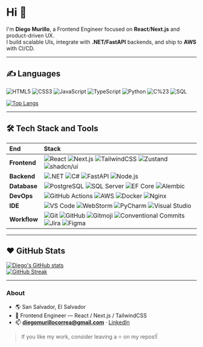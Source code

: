# Hi 👋

I'm **Diego Murillo**, a Frontend Engineer focused on **React**/**Next.js** and product-driven UX.  
I build scalable UIs, integrate with **.NET/FastAPI** backends, and ship to **AWS** with CI/CD.

---

## ✍️ Languages

![HTML5](https://img.shields.io/badge/HTML5-E34F26?logo=html5&logoColor=fff)
![CSS3](https://img.shields.io/badge/CSS3-1572B6?logo=css3&logoColor=fff)
![JavaScript](https://img.shields.io/badge/JavaScript-F7DF1E?logo=javascript&logoColor=000)
![TypeScript](https://img.shields.io/badge/TypeScript-3178C6?logo=typescript&logoColor=fff)
![Python](https://img.shields.io/badge/Python-3776AB?logo=python&logoColor=fff)
![C%23](https://img.shields.io/badge/C%23-512BD4?logo=.net&logoColor=fff)
![SQL](https://img.shields.io/badge/SQL-336791?logo=postgresql&logoColor=fff)

[![Top Langs](https://github-readme-stats.vercel.app/api/top-langs/?username=diegomurillocreativaconsultores&layout=compact&langs_count=8&hide=Jupyter%20Notebook&theme=transparent)](https://github.com/anuraghazra/github-readme-stats)

---

## 🛠 Tech Stack and Tools

| End      | Stack |
| :--      | :---- |
| **Frontend** | ![React](https://img.shields.io/badge/React-20232A?logo=react&logoColor=61DAFB) ![Next.js](https://img.shields.io/badge/Next.js-000?logo=nextdotjs&logoColor=fff) ![TailwindCSS](https://img.shields.io/badge/TailwindCSS-06B6D4?logo=tailwindcss&logoColor=fff) ![Zustand](https://img.shields.io/badge/Zustand-000?logo=react&logoColor=fff) ![shadcn/ui](https://img.shields.io/badge/shadcn/ui-111827) |
| **Backend**  | ![.NET](https://img.shields.io/badge/.NET-512BD4?logo=.net&logoColor=fff) ![C#](https://img.shields.io/badge/C%23-239120?logo=csharp&logoColor=fff) ![FastAPI](https://img.shields.io/badge/FastAPI-009688?logo=fastapi&logoColor=fff) ![Node.js](https://img.shields.io/badge/Node.js-339933?logo=node.js&logoColor=fff) |
| **Database** | ![PostgreSQL](https://img.shields.io/badge/PostgreSQL-4169E1?logo=postgresql&logoColor=fff) ![SQL Server](https://img.shields.io/badge/SQL%20Server-CC2927?logo=microsoftsqlserver&logoColor=fff) ![EF Core](https://img.shields.io/badge/EF%20Core-512BD4?logo=.net&logoColor=fff) ![Alembic](https://img.shields.io/badge/Alembic-000) |
| **DevOps**   | ![GitHub Actions](https://img.shields.io/badge/GitHub%20Actions-2088FF?logo=githubactions&logoColor=fff) ![AWS](https://img.shields.io/badge/AWS-232F3E?logo=amazonaws&logoColor=FF9900) ![Docker](https://img.shields.io/badge/Docker-2496ED?logo=docker&logoColor=fff) ![Nginx](https://img.shields.io/badge/Nginx-009639?logo=nginx&logoColor=fff) |
| **IDE**      | ![VS Code](https://img.shields.io/badge/VS%20Code-007ACC?logo=visualstudiocode&logoColor=fff) ![WebStorm](https://img.shields.io/badge/WebStorm-000?logo=webstorm&logoColor=08F) ![PyCharm](https://img.shields.io/badge/PyCharm-000?logo=pycharm&logoColor=37E) ![Visual Studio](https://img.shields.io/badge/Visual%20Studio-5C2D91?logo=visualstudio&logoColor=fff) |
| **Workflow** | ![Git](https://img.shields.io/badge/Git-F05032?logo=git&logoColor=fff) ![GitHub](https://img.shields.io/badge/GitHub-181717?logo=github&logoColor=fff) ![Gitmoji](https://img.shields.io/badge/Gitmoji-FFDD67) ![Conventional Commits](https://img.shields.io/badge/Conventional%20Commits-000) ![Jira](https://img.shields.io/badge/Jira-0052CC?logo=jira&logoColor=fff) ![Figma](https://img.shields.io/badge/Figma-F24E1E?logo=figma&logoColor=fff) |

---

## ❤️ GitHub Stats

[![Diego's GitHub stats](https://github-readme-stats.vercel.app/api?username=diegomurillocreativaconsultores&show_icons=true&theme=transparent)](https://github.com/anuraghazra/github-readme-stats)  
[![GitHub Streak](https://streak-stats.demolab.com?user=diegomurillocreativaconsultores&theme=transparent&hide_border=true)](https://git.io/streak-stats)

---

### About
- 🌎 San Salvador, El Salvador  
- 💼 Frontend Engineer — React / Next.js / TailwindCSS  
- 📫 **diegomurillocorrea@gmail.com** · [LinkedIn](https://www.linkedin.com/in/diegomurillocorrea/)

> If you like my work, consider leaving a ⭐ on my repos!Ï
